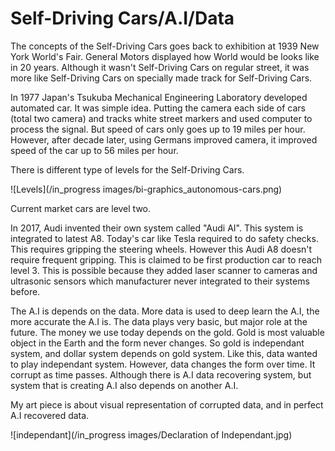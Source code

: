 
# Self-Driving Cars/A.I/Data

The concepts of the Self-Driving Cars goes back to exhibition at 1939 New York World's Fair. General Motors displayed how World would be looks like in 20 years. Although it wasn't Self-Driving Cars on regular street, it was more like Self-Driving Cars on specially made track for Self-Driving Cars.

In 1977 Japan's Tsukuba Mechanical Engineering Laboratory developed automated car.  It was simple idea. Putting the camera each side of cars (total two camera) and tracks white street markers and used computer to process the signal. But speed of cars only goes up to 19 miles per hour. However, after decade later, using Germans improved camera, it improved speed of the car up to 56 miles per hour.

There is different type of levels for the Self-Driving Cars.

![Levels](/in_progress images/bi-graphics_autonomous-cars.png)

Current market cars are level two.

In 2017, Audi invented their own system called "Audi AI". This system is integrated to latest A8. Today's car like Tesla required to do safety checks. This requires gripping the steering wheels. However this Audi A8 doesn't require frequent gripping. This is claimed to be first production car to reach level 3. This is possible because they added laser scanner to cameras and ultrasonic sensors which manufacturer never integrated to their systems before.

The A.I is depends on the data. More data is used to deep learn the A.I, the more accurate the A.I is. The data plays very basic, but major role at the future. The money we use today depends on the gold. Gold is most valuable object in the Earth and the form never changes. So gold is independant system, and dollar system depends on gold system. Like this, data wanted to play independant system. However, data changes the form over time. It corrupt as time passes. Although there is A.I data recovering system, but system that is creating A.I also depends on another A.I.

My art piece is about visual representation of corrupted data, and in perfect A.I recovered data.

![independant](/in_progress images/Declaration of Independant.jpg)
